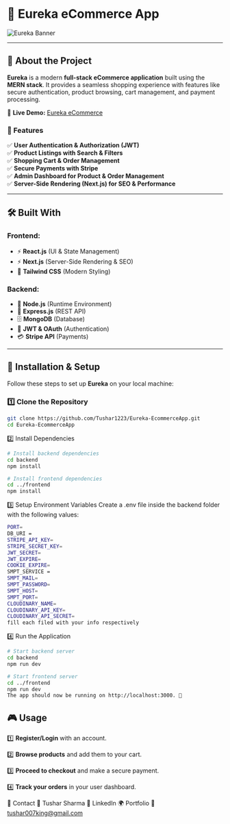 # 🚀 Eureka eCommerce App  

![Eureka Banner](https://media.licdn.com/dms/image/v2/D562DAQFVZcIFTwTO9A/profile-treasury-image-shrink_800_800/profile-treasury-image-shrink_800_800/0/1726196634362?e=1742212800&v=beta&t=qb5zxeas9_pTShoPnjF0YXQuaoBdBe70J1adlVimW18)  



---

## 📌 About the Project  

**Eureka** is a modern **full-stack eCommerce application** built using the **MERN stack**. It provides a seamless shopping experience with features like secure authentication, product browsing, cart management, and payment processing.

📌 **Live Demo:** [Eureka eCommerce](https://eureka-ecommerce-app.vercel.app)  

### 🔹 Features  
✅ **User Authentication & Authorization (JWT)**  
✅ **Product Listings with Search & Filters**  
✅ **Shopping Cart & Order Management**  
✅ **Secure Payments with Stripe**  
✅ **Admin Dashboard for Product & Order Management**  
✅ **Server-Side Rendering (Next.js) for SEO & Performance**  

---

## 🛠️ Built With  

### **Frontend:**  
- ⚡ **React.js** (UI & State Management)  
- ⚡ **Next.js** (Server-Side Rendering & SEO)  
- 🎨 **Tailwind CSS** (Modern Styling)  

### **Backend:**  
- 🚀 **Node.js** (Runtime Environment)  
- 🔧 **Express.js** (REST API)  
- 🗄️ **MongoDB** (Database)  
- 🔐 **JWT & OAuth** (Authentication)  
- 💳 **Stripe API** (Payments)  

---

## 🔧 Installation & Setup  

Follow these steps to set up **Eureka** on your local machine:

### **1️⃣ Clone the Repository**  
```bash
git clone https://github.com/Tushar1223/Eureka-EcommerceApp.git
cd Eureka-EcommerceApp
```

2️⃣ Install Dependencies
``` bash
# Install backend dependencies
cd backend
npm install

# Install frontend dependencies
cd ../frontend
npm install
```
3️⃣ Setup Environment Variables
Create a .env file inside the backend folder with the following values:

``` bash
PORT=
DB_URI =
STRIPE_API_KEY=
STRIPE_SECRET_KEY=
JWT_SECRET=
JWT_EXPIRE=
COOKIE_EXPIRE=
SMPT_SERVICE =
SMPT_MAIL=
SMPT_PASSWORD=
SMPT_HOST=
SMPT_PORT=
CLOUDINARY_NAME=
CLOUDINARY_API_KEY=
CLOUDINARY_API_SECRET=
fill each filed with your info respectively

```
4️⃣ Run the Application

``` bash
# Start backend server
cd backend
npm run dev

# Start frontend server
cd ../frontend
npm run dev
The app should now be running on http://localhost:3000. 🎉

```
## 🎮 Usage  

1️⃣ **Register/Login** with an account.  

2️⃣ **Browse products** and add them to your cart.  

3️⃣ **Proceed to checkout** and make a secure payment.  

4️⃣ **Track your orders** in your user dashboard.  


📩 Contact
📌 Tushar Sharma
🔗 LinkedIn
🌍 Portfolio
📧 tushar007king@gmail.com
